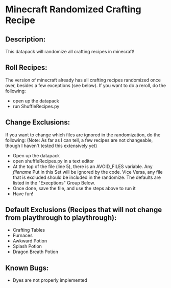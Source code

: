 # Minecraft Randomized Crafting Recipe
## Description:
This datapack will randomize all crafting recipes in minecraft!
## Roll Recipes:
The version of minecraft already has all crafting recipes randomized once over, besides a few exceptions (see below). If you want to do a reroll, do the following:
* open up the datapack 
* run ShuffleRecipes.py<br>
## Change Exclusions: 
If you want to change which files are ignored in the randomization, do the following: (Note: As far as I can tell, a few recipes are not changeable, though I haven't tested this extensively yet)
* Open up the datapack
* open shuffleRecipes.py in a text editor
* At the top of the file (line 5), there is an AVOID_FILES variable. Any *filename* Put in this Set will be ignored by the code. Vice Versa, any file that is excluded should be included in the randomize. The defaults are listed in the "Execptions" Group Below.
* Once done, save the file, and use the steps above to run it
* Have fun!
## Default Exclusions (Recipes that will not change from playthrough to playthrough):
* Crafting Tables
* Furnaces
* Awkward Potion
* Splash Potion
* Dragon Breath Potion
## Known Bugs:
* Dyes are not properly implemented
